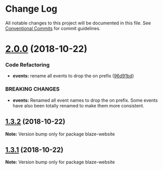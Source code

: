 # Change Log

All notable changes to this project will be documented in this file.
See [Conventional Commits](https://conventionalcommits.org) for commit guidelines.

# [2.0.0](https://github.com/BlazeUI/blaze/compare/blaze-website@1.3.2...blaze-website@2.0.0) (2018-10-22)


### Code Refactoring

* **events:** rename all events to drop the on prefix ([96d91bd](https://github.com/BlazeUI/blaze/commit/96d91bd))


### BREAKING CHANGES

* **events:** Renamed all event names to drop the on prefix. Some events have also been totally renamed to make them more consistent.





## [1.3.2](https://github.com/BlazeUI/blaze/compare/blaze-website@1.3.1...blaze-website@1.3.2) (2018-10-22)

**Note:** Version bump only for package blaze-website

## [1.3.1](https://github.com/BlazeUI/blaze/compare/blaze-website@1.3.0...blaze-website@1.3.1) (2018-10-22)

**Note:** Version bump only for package blaze-website
